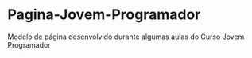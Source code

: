 # Pagina-Jovem-Programador
 Modelo de página desenvolvido durante algumas aulas do Curso Jovem Programador
